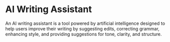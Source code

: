 # AI Writing Assistant
 An AI writing assistant is a tool powered by artificial intelligence designed to help users improve their writing by suggesting edits, correcting grammar, enhancing style, and providing suggestions for tone, clarity, and structure.
